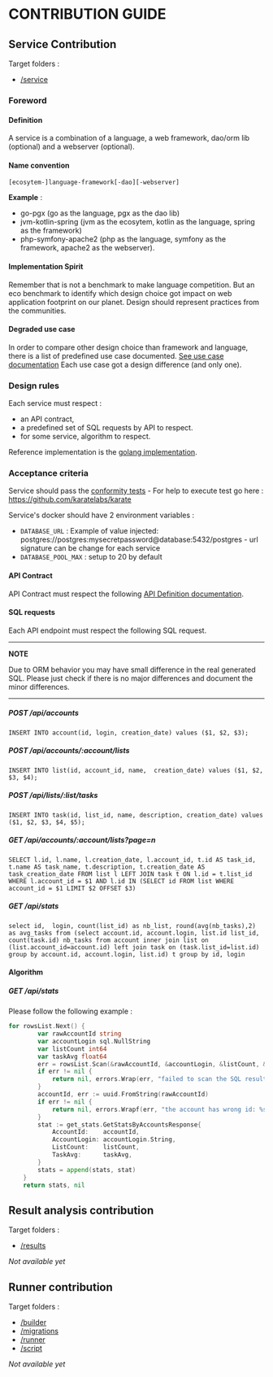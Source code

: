 # CONTRIBUTION GUIDE

## Service Contribution

Target folders :
- [/service](./service)

### Foreword

#### Definition

A service is a combination of a language, a web framework, dao/orm lib (optional) and a webserver (optional).

#### Name convention
`[ecosytem-]language-framework[-dao][-webserver]`

**Example** :
- go-pgx (go as the language, pgx as the dao lib)
- jvm-kotlin-spring (jvm as the ecosytem, kotlin as the language, spring as the framework)
- php-symfony-apache2 (php as the language, symfony as the framework, apache2 as the webserver).

#### Implementation Spirit

Remember that is not a  benchmark to make language competition. But an eco benchmark to identify which design choice got impact on web application footprint on our planet. Design should represent practices from the communities.

#### Degraded use case

In order to compare other design choice than framework and language, there is a list of predefined use case documented. [See use case documentation](./readme.md) Each use case got a design difference (and only one).

### Design rules

Each service must respect :
- an API contract, 
- a predefined set of SQL requests by API to respect.
- for some service, algorithm to respect.

Reference implementation is the [golang implementation](./service/go-pgx).

### Acceptance criteria

Service should pass the [conformity tests](./test/check-service-conformity.feature) - For help to execute test go here : https://github.com/karatelabs/karate

Service's docker should have 2 environment variables :

- `DATABASE_URL` :  Example of value injected: postgres://postgres:mysecretpassword@database:5432/postgres - url signature can be change for each service
- `DATABASE_POOL_MAX` : setup to 20 by default

#### API Contract

API Contract must respect the following [API Definition documentation](./service/specs.md).

#### SQL requests

Each API endpoint must respect the following SQL request.

---
**NOTE**

Due to ORM behavior you may have small difference in the real generated SQL. Please just check if there is no major differences and document the minor differences.
___

##### POST /api/accounts

`INSERT INTO account(id, login, creation_date) values ($1, $2, $3);`

##### POST /api/accounts/:account/lists

`INSERT INTO list(id, account_id, name,  creation_date) values ($1, $2, $3, $4);`

##### POST /api/lists/:list/tasks

`INSERT INTO task(id, list_id, name, description, creation_date) values ($1, $2, $3, $4, $5);`

##### GET 	/api/accounts/:account/lists?page=n

`SELECT l.id, l.name, l.creation_date, l.account_id, t.id AS task_id, t.name AS task_name, t.description, t.creation_date AS task_creation_date
FROM list l LEFT JOIN task t ON l.id = t.list_id
WHERE l.account_id = $1 AND l.id IN (SELECT id FROM list WHERE account_id = $1 LIMIT $2 OFFSET $3)`

##### GET 	/api/stats

`select id,  login, count(list_id) as nb_list, round(avg(nb_tasks),2) as avg_tasks from (select account.id, account.login, list.id list_id, count(task.id) nb_tasks from account inner join list on (list.account_id=account.id) left join task on (task.list_id=list.id) group by account.id, account.login, list.id) t group by id, login`

#### Algorithm

##### GET 	/api/stats

Please follow the following example :

```go
for rowsList.Next() {
		var rawAccountId string
		var accountLogin sql.NullString
		var listCount int64
		var taskAvg float64
		err = rowsList.Scan(&rawAccountId, &accountLogin, &listCount, &taskAvg)
		if err != nil {
			return nil, errors.Wrap(err, "failed to scan the SQL result")
		}
		accountId, err := uuid.FromString(rawAccountId)
		if err != nil {
			return nil, errors.Wrapf(err, "the account has wrong id: %s", rawAccountId)
		}
		stat := get_stats.GetStatsByAccountsResponse{
			AccountId:    accountId,
			AccountLogin: accountLogin.String,
			ListCount:    listCount,
			TaskAvg:      taskAvg,
		}
		stats = append(stats, stat)
	}
	return stats, nil
```

## Result analysis contribution

Target folders :
- [/results](./results)


_Not available yet_

## Runner contribution

Target folders :
- [/builder](./builder)
- [/migrations](./migrations)
- [/runner](./runner)
- [/script](./script)

_Not available yet_

